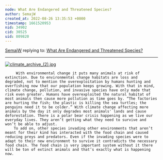 ```yaml
---
node: What Are Endangered and Threatened Species? 
author: SemajW
created_at: 2022-08-26 13:35:53 +0000
timestamp: 1661520953
nid: 34902
cid: 30525
uid: 809820
---
```




[SemajW](../profile/SemajW) replying to: [What Are Endangered and Threatened Species? ](../notes/TheChessGym/08-26-2022/what-are-endangered-and-threatened-species)

----
[![climate_archive_(2).jpg](/i/47071)](/i/47071?s=o)


         With environmental change it puts many animals at risk of extinction. Due to environmental change habitats are loss and degraded, not to mention the overexploitation by humans hunting and overfishing now that our population keeps growing. With that in mind, climate change, pollution, and invasive species have only made that risk even greater. Humans have overexploited the natural habitat of most animals then cause more pollution as time goes by. “The factories are hurting the fish; the plastic is killing the sea turtles; the penguins need it to be colder.” With climate change affecting more animals by the day it only degrades most animals' lands and cause deforestation. There is a polar bear crisis happening as we live our everyday lives. They aren’t getting what they need to survive and won’t be able to adjust. 
        To add on, other species invading other environments that aren’t meant for their kind has interacted with the food chain and caused reducing preys and predators. Even if the invading species were to adapt to their new environment to survive it contradicts the necessary food chain. The food chain is very important system without it there will be ton of extinct animals and that’s exactly what is happening now.